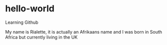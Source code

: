 # hello-world
Learning Github

My name is Rialette, it is actually an Afrikaans name and I was born in South Africa but currently living in the UK
